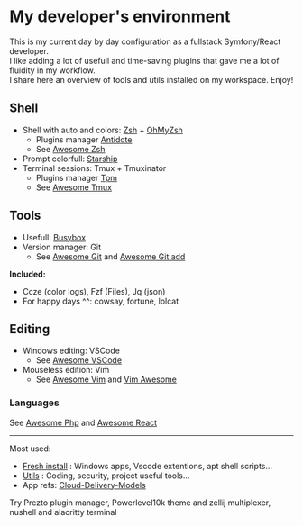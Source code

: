 # My developer's environment

This is my current day by day configuration as a fullstack Symfony/React developer.      
I like adding a lot of usefull and time-saving plugins that gave me a lot of fluidity in my workflow.    
I share here an overview of tools and utils installed on my workspace. Enjoy!   

## Shell

- Shell with auto and colors: [Zsh](https://wiki.ubuntu-fr.org/zsh) + [OhMyZsh](https://ohmyz.sh)
  + Plugins manager [Antidote](https://getantidote.github.io)
  + See [Awesome Zsh](https://github.com/unixorn/awesome-zsh-plugins)  
- Prompt colorfull: [Starship](https://starship.rs)
- Terminal sessions: Tmux + Tmuxinator
  + Plugins manager [Tpm](https://github.com/tmux-plugins/tpm)
  + See [Awesome Tmux](https://github.com/rothgar/awesome-tmux)

## Tools 

- Usefull: [Busybox](https://busybox.net)
- Version manager: Git
  + See [Awesome Git](https://github.com/dictcp/awesome-git) and [Awesome Git add](https://project-awesome.org/stevemao/awesome-git-addons)

**Included:**   

- Ccze (color logs), Fzf (Files), Jq (json)
- For happy days ^^: cowsay, fortune, lolcat

## Editing

- Windows editing: VSCode
  + See [Awesome VSCode](https://github.com/viatsko/awesome-vscode)
- Mouseless edition: Vim
  + See [Awesome Vim](https://github.com/akrawchyk/awesome-vim) and [Vim Awesome](https://vimawesome.com)

### Languages

See [Awesome Php](https://github.com/ziadoz/awesome-php) and [Awesome React](https://github.com/enaqx/awesome-react)

---
Most used:
- [Fresh install](https://github.com/cylmat/docs/tree/main/install) : Windows apps, Vscode extentions, apt shell scripts... 
- [Utils](https://github.com/cylmat/docs/tree/main/Utils) : Coding, security, project useful tools...
- App refs: [Cloud-Delivery-Models](https://github.com/cylmat/docs/blob/main/Form/Archilog/Cloud-Delivery-Models.png)

Try Prezto plugin manager, Powerlevel10k theme and zellij multiplexer, nushell and alacritty terminal
